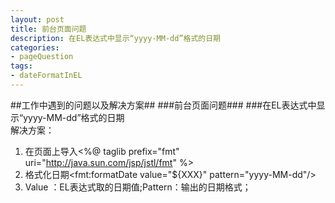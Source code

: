 ```yaml
---
layout: post
title: 前台页面问题
description: 在EL表达式中显示“yyyy-MM-dd”格式的日期
categories:
- pageQuestion 
tags:
- dateFormatInEL
---
```


##工作中遇到的问题以及解决方案##
###前台页面问题###
###在EL表达式中显示“yyyy-MM-dd”格式的日期  
解决方案：
  
1. 在页面上导入<%@ taglib prefix="fmt" uri="http://java.sun.com/jsp/jstl/fmt" %>  
2. 格式化日期<fmt:formatDate value="${XXX}" pattern="yyyy-MM-dd"/>  
3.  Value ：EL表达式取的日期值;Pattern：输出的日期格式；